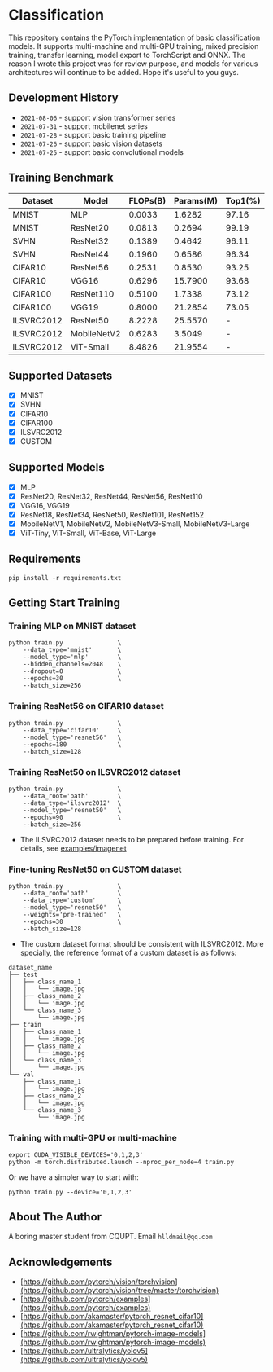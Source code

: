 # Classification

This repository contains the PyTorch implementation of basic classification models. It supports multi-machine and multi-GPU training, mixed precision training, transfer learning, model export to TorchScript and ONNX. The reason I wrote this project was for review purpose, and models for various architectures will continue to be added. Hope it's useful to you guys.

## Development History

* `2021-08-06` - support vision transformer series
* `2021-07-31` - support mobilenet series
* `2021-07-28` - support basic training pipeline
* `2021-07-26` - support basic vision datasets
* `2021-07-25` - support basic convolutional models

## Training Benchmark

| Dataset | Model | FLOPs(B) | Params(M) | Top1(%) | Top5(%) |
| --- | --- | --- | --- | --- | --- |
| MNIST | MLP | 0.0033 | 1.6282 | 97.16 | 99.98 |
| MNIST | ResNet20 | 0.0813 | 0.2694 | 99.19 | 100.00 |
| SVHN | ResNet32 | 0.1389 | 0.4642 | 96.11 | 99.61 |
| SVHN | ResNet44 | 0.1960 | 0.6586 | 96.34 | 99.62 |
| CIFAR10 | ResNet56 | 0.2531 | 0.8530 | 93.25 | 99.82 |
| CIFAR10 | VGG16 | 0.6296 | 15.7900 | 93.68 | 99.83 |
| CIFAR100 | ResNet110 | 0.5100 | 1.7338 | 73.12 | 92.87 |
| CIFAR100 | VGG19 | 0.8000 | 21.2854 | 73.05 | 91.54 |
| ILSVRC2012 | ResNet50 | 8.2228 | 25.5570 | - | - |
| ILSVRC2012 | MobileNetV2 | 0.6283 | 3.5049 | - | - |
| ILSVRC2012 | ViT-Small | 8.4826 | 21.9554 | - | - |

## Supported Datasets

- [x] MNIST
- [x] SVHN
- [x] CIFAR10
- [x] CIFAR100
- [x] ILSVRC2012
- [x] CUSTOM

## Supported Models

- [x] MLP
- [x] ResNet20, ResNet32, ResNet44, ResNet56, ResNet110
- [x] VGG16, VGG19
- [x] ResNet18, ResNet34, ResNet50, ResNet101, ResNet152
- [x] MobileNetV1, MobileNetV2, MobileNetV3-Small, MobileNetV3-Large
- [x] ViT-Tiny, ViT-Small, ViT-Base, ViT-Large

## Requirements
```
pip install -r requirements.txt
```

## Getting Start Training

### Training MLP on MNIST dataset
```
python train.py               \
    --data_type='mnist'       \
    --model_type='mlp'        \
    --hidden_channels=2048    \
    --dropout=0               \
    --epochs=30               \
    --batch_size=256
```

### Training ResNet56 on CIFAR10 dataset
```
python train.py               \
    --data_type='cifar10'     \
    --model_type='resnet56'   \
    --epochs=180              \
    --batch_size=128
```

### Training ResNet50 on ILSVRC2012 dataset
```
python train.py               \
    --data_root='path'        \
    --data_type='ilsvrc2012'  \
    --model_type='resnet50'   \
    --epochs=90               \
    --batch_size=256
```
- The ILSVRC2012 dataset needs to be prepared before training. For details, see [examples/imagenet](https://github.com/pytorch/examples/tree/master/imagenet)

### Fine-tuning ResNet50 on CUSTOM dataset
```
python train.py               \
    --data_root='path'        \
    --data_type='custom'      \
    --model_type='resnet50'   \
    --weights='pre-trained'   \
    --epochs=30               \
    --batch_size=128
```
- The custom dataset format should be consistent with ILSVRC2012. More specially, the reference format of a custom dataset is as follows:
```
dataset_name
├── test
│   ├── class_name_1
│   │   └── image.jpg
│   ├── class_name_2
│   │   └── image.jpg
│   └── class_name_3
│       └── image.jpg
├── train
│   ├── class_name_1
│   │   └── image.jpg
│   ├── class_name_2
│   │   └── image.jpg
│   └── class_name_3
│       └── image.jpg
└── val
    ├── class_name_1
    │   └── image.jpg
    ├── class_name_2
    │   └── image.jpg
    └── class_name_3
        └── image.jpg
```

### Training with multi-GPU or multi-machine
```
export CUDA_VISIBLE_DEVICES='0,1,2,3'
python -m torch.distributed.launch --nproc_per_node=4 train.py
```
Or we have a simpler way to start with:
```
python train.py --device='0,1,2,3'
```

## About The Author

A boring master student from CQUPT. Email `hlldmail@qq.com`

## Acknowledgements

* [https://github.com/pytorch/vision/torchvision](https://github.com/pytorch/vision/tree/master/torchvision)
* [https://github.com/pytorch/examples](https://github.com/pytorch/examples)
* [https://github.com/akamaster/pytorch_resnet_cifar10](https://github.com/akamaster/pytorch_resnet_cifar10)
* [https://github.com/rwightman/pytorch-image-models](https://github.com/rwightman/pytorch-image-models)
* [https://github.com/ultralytics/yolov5](https://github.com/ultralytics/yolov5)
